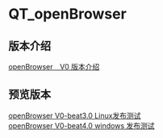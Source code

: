 # QT_openBrowser



## 版本介绍
[openBrowser&emsp;V0 版本介绍](https://codechina.csdn.net/a15005784320/openBrowser/-/tree/master/preview_V0)  


## 预览版本
[openBrowser V0-beat3.0  Linux发布测试](https://gitee.com/yaoxin001/openBrowser/releases)  
[openBrowser V0-beat4.0  windows 发布测试](https://gitee.com/yaoxin001/openBrowser/releases)  
    
